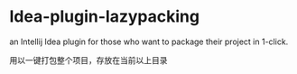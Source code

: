 # Idea-plugin-lazypacking
an Intellij Idea plugin for those who want to package their project in 1-click.


用以一键打包整个项目，存放在当前以上目录
